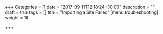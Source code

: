 +++
Categories = []
date = "2017-09-11T12:18:24+00:00"
description = ""
draft = true
tags = []
title = "Importing a Site Failed"
[menu.troubleshooting]
weight = 10

+++
